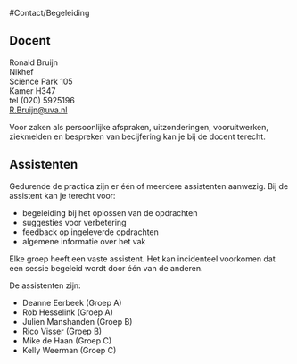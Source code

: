 #Contact/Begeleiding

## Docent
Ronald Bruijn   
Nikhef  
Science Park 105   
Kamer H347  
tel (020) 5925196   
<R.Bruijn@uva.nl>  

Voor zaken als persoonlijke afspraken, uitzonderingen, vooruitwerken, ziekmelden en bespreken van becijfering kan je bij de docent terecht. 

## Assistenten
Gedurende de practica zijn er één of meerdere assistenten aanwezig. Bij de 
assistent kan je terecht voor:

  * begeleiding bij het oplossen van de opdrachten
  * suggesties voor verbetering
  * feedback op ingeleverde opdrachten 
  * algemene informatie over het vak

Elke groep heeft een vaste assistent. Het kan incidenteel voorkomen dat een 
sessie begeleid wordt door één van de anderen.

De assistenten zijn: 

* Deanne Eerbeek (Groep A)
* Rob Hesselink (Groep A)
* Julien Manshanden (Groep B)
* Rico Visser (Groep B)
* Mike de Haan (Groep C)
* Kelly Weerman (Groep C)
